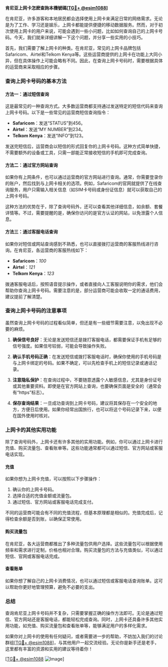 **肯尼亚上网卡怎麽查詢本機號碼[[TG💪+ @esim1088](https://t.me/s/esim1088)]**

在肯尼亚，许多游客和本地居民都会选择使用上网卡来满足日常的网络需求。无论是为了工作、学习还是娱乐，上网卡都能提供便捷的移动数据服务。然而，对于初次使用上网卡的用户来说，可能会遇到一些小问题，比如如何查询自己的上网卡号码。今天，我们就来详细讲解一下这个问题，并分享一些实用的小技巧。

首先，我们需要了解上网卡的种类。在肯尼亚，常见的上网卡品牌包括Safaricom、Airtel和Telkom Kenya等。这些运营商提供的上网卡在功能上大同小异，但在具体操作上可能会略有不同。因此，在查询上网卡号码时，需要根据具体的运营商来采取相应的步骤。

### 查询上网卡号码的基本方法

#### 方法一：通过短信查询
这是最常见的一种查询方式。大多数运营商都支持通过发送特定的短信代码来查询上网卡号码。以下是一些常见的运营商短信查询指令：

- **Safaricom**：发送“STATUS”到456。
- **Airtel**：发送“MY NUMBER”到234。
- **Telkom Kenya**：发送“INFO”到123。

发送完短信后，运营商会以短信的形式回复你的上网卡号码。这种方式简单快捷，不需要额外的设备或工具，只需一部能正常接收短信的手机即可完成查询。

#### 方法二：通过官方网站查询
如果你有上网条件，也可以通过运营商的官方网站进行查询。通常，你需要登录你的账户，然后找到与上网卡相关的选项。例如，Safaricom的官网就提供了在线查询服务，用户只需输入相关信息（如SIM卡号码或身份证信息）就可以获取自己的上网卡号码。

这种方法的优势在于，除了查询号码外，还可以查看其他详细信息，如余额、套餐详情等。不过，需要提醒的是，确保你访问的是官方认证的网站，以免泄露个人信息。

#### 方法三：通过客服电话查询
如果你对短信或网站查询感到不熟悉，也可以直接拨打运营商的客服热线进行咨询。在肯尼亚，各运营商的客服热线如下：

- **Safaricom**：*100*
- **Airtel**：*121*
- **Telkom Kenya**：*123*

拨通客服电话后，按照语音提示操作，或者直接向人工客服说明你的需求，他们会帮助你查询上网卡号码。需要注意的是，部分运营商可能会收取一定的通话费用，建议提前了解清楚。

### 查询上网卡号码的注意事项

虽然查询上网卡号码的过程看似简单，但还是有一些细节需要注意，以免出现不必要的麻烦。

1. **确保信号良好**：无论是发送短信还是拨打客服电话，都需要保证手机有足够的信号强度。如果信号较弱，可能会导致操作失败。

2. **确认手机号码正确**：在发送短信或拨打客服电话时，确保你使用的手机号码是与上网卡绑定的号码。如果不确定，可以先检查手机上的短信记录或通话记录。

3. **注意隐私保护**：在查询过程中，不要随意透露个人敏感信息，尤其是身份证号或其他重要资料。即使是在官方网站上查询，也要确保页面是安全的（通常会有“https”标志）。

4. **保存查询结果**：一旦成功查询到上网卡号码，建议将其保存在一个安全的地方，方便日后使用。如果你经常出国旅行，也可以将这个号码记录下来，以便在国外使用时核对。

### 上网卡的其他实用功能

除了查询号码外，上网卡还有许多其他的实用功能。例如，你可以通过上网卡进行充值、购买流量包、查看账单等。这些功能通常都可以通过短信、官方网站或客服电话实现。

#### 充值
如果你想为上网卡充值，可以按照以下步骤操作：

1. 确认你的上网卡号码。
2. 选择合适的充值金额或流量包。
3. 通过短信、官方网站或客服电话完成支付。

不同的运营商可能会有不同的充值流程，但基本原理都是相似的。充值完成后，记得检查余额是否到账，以确保正常使用。

#### 购买流量包
在肯尼亚，各大运营商都推出了多种流量包供用户选择。这些流量包可以根据使用频率和需求进行定制，价格也相对合理。购买流量包的方法与充值类似，可以通过短信、官网或客服电话完成。

#### 查看账单
如果你想了解自己的上网卡消费情况，也可以通过短信或客服电话查询账单。这可以帮助你更好地管理预算，避免不必要的支出。

### 总结

查询肯尼亚上网卡号码并不复杂，只需要掌握正确的操作方法即可。无论是通过短信、官方网站还是客服电话，都能轻松完成查询。同时，上网卡还具备许多其他实用功能，如充值、购买流量包和查看账单等，能够满足用户的多样化需求。

如果你对上网卡的使用有任何疑问，或者需要进一步的帮助，不妨加入我们的讨论群组[[TG💪+ @esim1088](https://t.me/s/esim1088)]，与其他用户一起交流经验。无论你是新手还是老手，这里都有丰富的资源和实用的建议等待着你！

[[TG💪+ @esim1088](https://t.me/s/esim1088) ![Image](https://i.postimg.cc/4NQfJmqS/Snipaste-2025-05-13-00-14-12.png)]